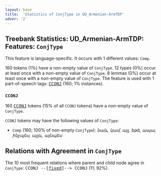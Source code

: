 ```yaml
---
layout: base
title:  'Statistics of ConjType in UD_Armenian-ArmTDP'
udver: '2'
---
```


## Treebank Statistics: UD_Armenian-ArmTDP: Features: `ConjType`

This feature is language-specific.
It occurs with 1 different values: `Comp`.

160 tokens (1%) have a non-empty value of `ConjType`.
12 types (0%) occur at least once with a non-empty value of `ConjType`.
8 lemmas (0%) occur at least once with a non-empty value of `ConjType`.
The feature is used with 1 part-of-speech tags: <tt><a href="hy_armtdp-pos-CCONJ.html">CCONJ</a></tt> (160; 1% instances).

### `CCONJ`

160 <tt><a href="hy_armtdp-pos-CCONJ.html">CCONJ</a></tt> tokens (15% of all `CCONJ` tokens) have a non-empty value of `ConjType`.

`CCONJ` tokens may have the following values of `ConjType`:

* `Comp` (160; 100% of non-empty `ConjType`): <em>նաև, կամ, այլ, եթե, ապա, ինչպես, այլև, այնպես</em>

## Relations with Agreement in `ConjType`

The 10 most frequent relations where parent and child node agree in `ConjType`:
<tt>CCONJ --[<tt><a href="hy_armtdp-dep-fixed.html">fixed</a></tt>]--> CCONJ</tt> (11; 92%).

